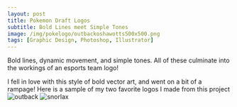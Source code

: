 ```yaml
---
layout: post
title: Pokemon Draft Logos
subtitle: Bold Lines meet Simple Tones
image: /img/pokelogo/outbackoshawotts500x500.png
tags: [Graphic Design, Photoshop, Illustrator]
---
```

Bold lines, dynamic movement, and simple tones. All of these culminate into the workings of an esports team logo!

I fell in love with this style of bold vector art, and went on a bit of a rampage!
Here is a sample of my two favorite logos I made from this project![outback](https://i.imgur.com/eLeCon3.png)
![snorlax](https://i.imgur.com/ARDUvew.png)
